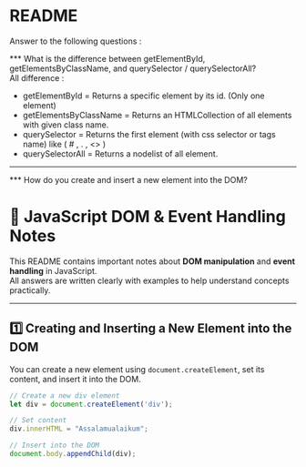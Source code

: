 # README

Answer to the following questions :

*** What is the difference between getElementById, getElementsByClassName, and querySelector / querySelectorAll?  
All difference :

- getElementById = Returns a specific element by its id. (Only one element)  
- getElementsByClassName = Returns an HTMLCollection of all elements with given class name.  
- querySelector = Returns the first element (with css selector or tags name) like ( # , . , <> )  
- querySelectorAll = Returns a nodelist of all element.  

---

*** How do you create and insert a new element into the DOM?

# 📝 JavaScript DOM & Event Handling Notes

This README contains important notes about **DOM manipulation** and **event handling** in JavaScript.  
All answers are written clearly with examples to help understand concepts practically.

---

## 1️⃣ Creating and Inserting a New Element into the DOM

You can create a new element using `document.createElement`, set its content, and insert it into the DOM.

```javascript
// Create a new div element
let div = document.createElement('div');

// Set content
div.innerHTML = "Assalamualaikum";

// Insert into the DOM
document.body.appendChild(div);

